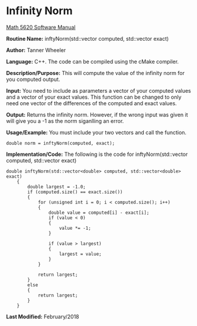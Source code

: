 # Infinity Norm

[Math 5620 Software Manual](https://tannerwheeler.github.io/math5620/main)

**Routine Name:** inftyNorm(std::vector<double> computed, std::vector<double> exact)

**Author:** Tanner Wheeler

**Language:** C++. The code can be compiled using the cMake compiler.

**Description/Purpose:** This will compute the value of the infinity norm for you computed output.

**Input:** You need to include as parameters a vector of your computed values and a vector of your exact values.  This function can be
changed to only need one vector of the differences of the computed and exact values.

**Output:** Returns the infinity norm. However, if the wrong input was given it will give you a -1 as the norm siganlling an error.

**Usage/Example:**
You must include your two vectors and call the function.
```
double norm = inftyNorm(computed, exact);
```

**Implementation/Code:** The following is the code for inftyNorm(std::vector<double> computed, std::vector<double> exact)
```
double inftyNorm(std::vector<double> computed, std::vector<double> exact)
	{
		double largest = -1.0;
		if (computed.size() == exact.size())
		{
			for (unsigned int i = 0; i < computed.size(); i++)
			{
				double value = computed[i] - exact[i];
				if (value < 0)
				{
					value *= -1;
				}
				
				if (value > largest)
				{
					largest = value;
				}
			}

			return largest;
		}
		else
		{
			return largest;
		}
	}
```
**Last Modified:** February/2018
